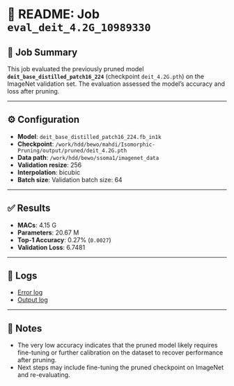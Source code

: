 # 📄 README: Job `eval_deit_4.2G_10989330`

## 🔧 Job Summary

This job evaluated the previously pruned model **`deit_base_distilled_patch16_224`** (checkpoint `deit_4.2G.pth`) on the ImageNet validation set. The evaluation assessed the model’s accuracy and loss after pruning.

---

## ⚙️ Configuration

- **Model**: `deit_base_distilled_patch16_224.fb_in1k`
- **Checkpoint**: `/work/hdd/bewo/mahdi/Isomorphic-Pruning/output/pruned/deit_4.2G.pth`
- **Data path**: `/work/hdd/bewo/ssoma1/imagenet_data`
- **Validation resize**: 256
- **Interpolation**: bicubic
- **Batch size**: Validation batch size: 64

---

## ✅ Results

- **MACs**: 4.15 G
- **Parameters**: 20.67 M
- **Top-1 Accuracy**: 0.27% (`0.0027`)
- **Validation Loss**: 6.7481

---

## 📄 Logs

- [Error log](logs/slurm/eval_deit_4.2G_10989330.err)
- [Output log](logs/slurm/eval_deit_4.2G_10989330.out)

---

## 💬 Notes

- The very low accuracy indicates that the pruned model likely requires fine-tuning or further calibration on the dataset to recover performance after pruning.
- Next steps may include fine-tuning the pruned checkpoint on ImageNet and re-evaluating.